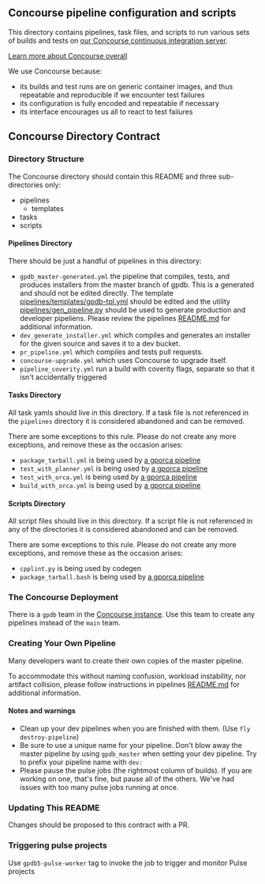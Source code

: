 ## Concourse pipeline configuration and scripts

This directory contains pipelines, task files, and scripts to run various sets
of builds and tests on
[our Concourse continuous integration server](http://gpdb.data.pivotal.ci/).

[Learn more about Concourse overall](http://concourse.ci/)

We use Concourse because:

- its builds and test runs are on generic container images, and thus repeatable
  and reproducible if we encounter test failures
- its configuration is fully encoded and repeatable if necessary
- its interface encourages us all to react to test failures

## Concourse Directory Contract

### Directory Structure
The Concourse directory should contain this README and three sub-directories only:

* pipelines
  * templates
* tasks
* scripts

#### Pipelines Directory
There should be just a handful of pipelines in this directory:

* `gpdb_master-generated.yml` the pipeline that compiles, tests, and
  produces installers from the master branch of gpdb. This is a
  generated and should not be edited directly.  The template
  [pipelines/templates/gpdb-tpl.yml](pipelines/templates/gpdb-tpl.yml)
  should be edited and the utility
  [pipelines/gen_pipeline.py](pipelines/gen_pipeline.py) should be
  used to generate production and developer pipeliens. Please review
  the pipelines [README.md](pipelines/README.md) for additional
  information.
* `dev_generate_installer.yml` which compiles and generates an installer for
  the given source and saves it to a dev bucket.
* `pr_pipeline.yml` which compiles and tests pull requests.
* `concourse-upgrade.yml` which uses Concourse to upgrade itself.
* `pipeline_coverity.yml` run a build with coverity flags, separate so that it
  isn't accidentally triggered

#### Tasks Directory
All task yamls should live in this directory.
If a task file is not referenced in the `pipelines` directory it is considered abandoned and can be removed.

There are some exceptions to this rule.
Please do not create any more exceptions, and remove these as the occasion arises:

* `package_tarball.yml` is being used by
  [a gporca pipeline](https://github.com/greenplum-db/gporca/blob/master/concourse/pipeline.yml)
* `test_with_planner.yml` is being used by
  [a gporca pipeline](https://github.com/greenplum-db/gporca/blob/master/concourse/pipeline.yml)
* `test_with_orca.yml` is being used by
  [a gporca pipeline](https://github.com/greenplum-db/gporca/blob/master/concourse/pipeline.yml)
* `build_with_orca.yml` is being used by
  [a gporca pipeline](https://github.com/greenplum-db/gporca/blob/master/concourse/pipeline.yml)

#### Scripts Directory
All script files should live in this directory.
If a script file is not referenced in any of the directories it is considered abandoned and can be removed.

There are some exceptions to this rule.
Please do not create any more exceptions, and remove these as the occasion arises:

* `cpplint.py` is being used by codegen
* `package_tarball.bash` is being used by
  [a gporca pipeline](https://github.com/greenplum-db/gporca/blob/master/concourse/pipeline.yml)

### The Concourse Deployment
There is a `gpdb` team in the
[Concourse instance](http://gpdb.data.pivotal.ci/).
Use this team to create any pipelines instead of the `main` team.

### Creating Your Own Pipeline
Many developers want to create their own copies of the master pipeline.

To accommodate this without naming confusion, workload instability,
nor artifact collision, please follow instructions in pipelines
[README.md](pipelines/README.md) for additional information.

#### Notes and warnings

* Clean up your dev pipelines when you are finished with them. (Use `fly destroy-pipeline`)
* Be sure to use a unique name for your pipeline. Don't blow away the master
  pipeline by using `gpdb_master` when setting your dev pipeline. Try to prefix
  your pipeline name with `dev:`
* Please pause the pulse jobs (the rightmost column of builds). If you are
  working on one, that's fine, but pause all of the others. We've had issues
  with too many pulse jobs running at once.

### Updating This README
Changes should be proposed to this contract with a PR.

### Triggering pulse projects
Use `gpdb5-pulse-worker` tag to invoke the job to trigger and monitor Pulse projects 
